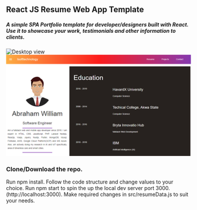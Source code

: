 ## React JS Resume Web App Template
##### A simple SPA Portfolio template for developer/designers built with React. Use it to showcase your work, testimonials and other information to clients.

![Desktop view](https://s3.amazonaws.com/s3-screenshots/prod/ACT100961191581900365319154/screenshot/win-cr-79.0.png)
![Resume](https://github.com/IsoftTech/isofttechn-reactjs-resume/blob/master/res1.PNG)



### Clone/Download the repo.
Run npm install.
Follow the code structure and change values to your choice.
Run npm start to spin the up the local dev server port 3000.(http://localhost:3000).
Make required changes in src/resumeData.js to suit your needs.
